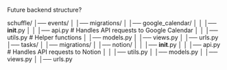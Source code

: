 Future backend structure?

schuffle/
│── events/
│   │── migrations/
│   │── google_calendar/
│   │   │── __init__.py
│   │   │── api.py  # Handles API requests to Google Calendar
│   │   │── utils.py  # Helper functions
│   │── models.py
│   │── views.py
│   │── urls.py
│── tasks/
│   │── migrations/
│   │── notion/
│   │   │── __init__.py
│   │   │── api.py  # Handles API requests to Notion
│   │   │── utils.py
│   │── models.py
│   │── views.py
│   │── urls.py
